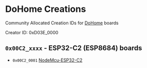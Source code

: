 # DoHome Creations

Community Allocated Creation IDs for [DoHome](https://www.amazon.com/stores/page/62E8E8B8-E95C-4EFB-B69B-2FD03A758A00) boards

Creator ID: 0xD03E_0000

## `0x00C2_xxxx` - ESP32-C2 (ESP8684) boards
*  `0x00C2_0001` [NodeMcu-ESP32-C2](https://www.amazon.com/DoHome-ESPC2-12-ESP32-C2-Development-Bluetooth/dp/B0BMV4WSS4)
